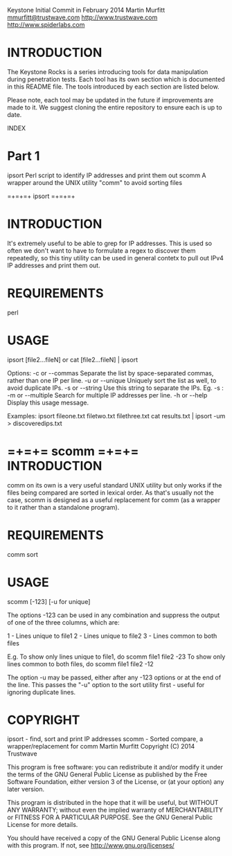 Keystone
Initial Commit in February 2014
Martin Murfitt <mmurfitt@trustwave.com>
http://www.trustwave.com
http://www.spiderlabs.com

INTRODUCTION
============

The Keystone Rocks is a series introducing tools for data manipulation during
penetration tests. Each tool has its own section which is documented in this
README file. The tools introduced by each section are listed below.

Please note, each tool may be updated in the future if improvements are made to
it. We suggest cloning the entire repository to ensure each is up to date.

INDEX

Part 1
======
ipsort		Perl script to identify IP addresses and print them out
scomm		A wrapper around the UNIX utility "comm" to avoid sorting files

=+=+=+
ipsort
=+=+=+

INTRODUCTION
============

It's extremely useful to be able to grep for IP addresses. This is used so often
we don't want to have to formulate a regex to discover them repeatedly, so this
tiny utility can be used in general contetx to pull out IPv4 IP addresses and
print them out.

REQUIREMENTS
============
perl

USAGE
=====
ipsort <file> [file2...fileN] or cat <file> [file2...fileN] | ipsort

Options:
    -c or --commas   Separate the list by space-separated commas, rather than
    one IP per line.
    -u or --unique   Uniquely sort the list as well, to avoid duplicate IPs.
    -s or --string   Use this string to separate the IPs. Eg. -s :
    -m or --multiple Search for multiple IP addresses per line.
    -h or --help     Display this usage message.

Examples:
   ipsort fileone.txt filetwo.txt filethree.txt
   cat results.txt | ipsort -um > discoveredips.txt

=+=+=
scomm
=+=+=
INTRODUCTION
============

comm on its own is a very useful standard UNIX utility but only works if the
files being compared are sorted in lexical order.  As that's usually not the
case, scomm is designed as a useful replacement for comm (as a wrapper to it
rather than a standalone program).

REQUIREMENTS
============
comm
sort

USAGE
=====
scomm <file1> <file2> [-123] [-u for unique]

The options -123 can be used in any combination and suppress the output of one
of the three columns, which are:

1 - Lines unique to file1
2 - Lines unique to file2
3 - Lines common to both files

E.g.
To show only lines unique to file1, do scomm file1 file2 -23
To show only lines common to both files, do scomm file1 file2 -12

The option -u may be passed, either after any -123 options or at the end of the
line. This passes the "-u" option to the sort utility first - useful for
ignoring duplicate lines.

COPYRIGHT
=========

ipsort - find, sort and print IP addresses
scomm  - Sorted compare, a wrapper/replacement for comm
Martin Murfitt
Copyright (C) 2014 Trustwave
 
This program is free software: you can redistribute it and/or modify
it under the terms of the GNU General Public License as published by
the Free Software Foundation, either version 3 of the License, or
(at your option) any later version.

This program is distributed in the hope that it will be useful,
but WITHOUT ANY WARRANTY; without even the implied warranty of
MERCHANTABILITY or FITNESS FOR A PARTICULAR PURPOSE.  See the
GNU General Public License for more details.
 
You should have received a copy of the GNU General Public License
along with this program.  If not, see <http://www.gnu.org/licenses/>






